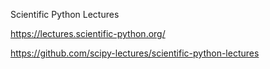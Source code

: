 Scientific Python Lectures

https://lectures.scientific-python.org/

https://github.com/scipy-lectures/scientific-python-lectures
